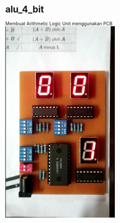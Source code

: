 # alu_4_bit
Membuat Arithmetic Logic Unit menggunakan PCB
<img src="ALU.png" alt="foto hardware" height="600px"/> 
